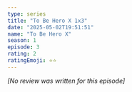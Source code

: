 ```yaml
---
type: series
title: "To Be Hero X 1x3"
date: "2025-05-02T19:51:51"
name: "To Be Hero X"
season: 1
episode: 3
rating: 2
ratingEmoji: ⭐️⭐️
---
```


*[No review was written for this episode]*
